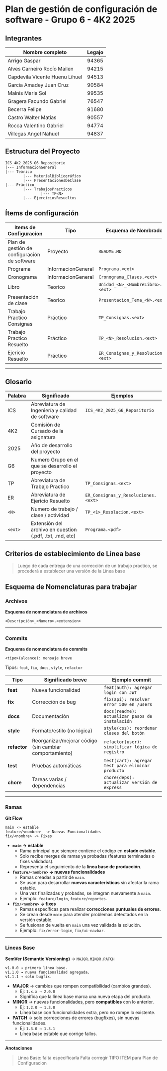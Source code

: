 # Plan de gestión de configuración de software - Grupo 6 - 4K2 2025 

## Integrantes 

| Nombre completo                | Legajo |
| ------------------------------ | ------ |
| Arrigo Gaspar                  | 94365  |
| Alves Carneiro Rocío Mailen    | 94215  |
| Capdevila Vicente Huenu Lihuel | 94513  |
| Garcia Amadey Juan Cruz        | 90584  |
| Malnis Maria Sol               | 99535  |
| Gragera Facundo Gabriel        | 76547  |
| Becerra Felipe                 | 91680  |
| Castro Walter Matías           | 90557  |
| Rocca Valentino Gabriel        | 94774  |
| Villegas Angel Nahuel          | 94837  |


## Estructura del Proyecto 
```
ICS_4K2_2025_G6_Repositorio
|--- InformacionGeneral
|--- Teórico
		|--- MaterialBibliográfico
		|--- PresentacionesDeClase
|--- Práctico 
		|--- TrabajosPracticos
				|--- TP<N>
		|--- EjerciciosResueltos
```


## Ítems de configuración

| Items de Configuracion                       | Tipo               | Esquema de Nombrado                    | Ubicacion                                                               |
| -------------------------------------------- | ------------------ | -------------------------------------- | ----------------------------------------------------------------------- |
| Plan de gestión de configuración de software | Proyecto           | `README.MD`                            | `ICS_4K2_2025_G6_Repositorio`                                           |
| Programa                                     | InformacionGeneral | `Programa.<ext>`                       | `ICS_4K2_2025_G6_Repositorio/InformacionGeneral`                        |
| Cronograma                                   | InformacionGeneral | `Cronograma_Clases.<ext>`              | `ICS_4K2_2025_G6_Repositorio/InformacionGeneral`                        |
| Libro                                       | Teorico            | `Unidad_<N>_<NombreLibro>.<ext>`        | `ICS_4K2_2025_G6_Repositorio/Teórico/MaterialBibliográfico`                     |
| Presentación de clase                       | Teorico            | `Presentacion_Tema_<N>.<ext>`           | `ICS_4K2_2025_G6_Repositorio/Teórico/PresentacionesDeClase`                     |
| Trabajo Practico Consignas                  | Práctico           | `TP_Consignas.<ext>`                    | `ICS_4K2_2025_G6_Repositorio/Práctico/TrabajosPracticos`                         |
| Trabajo Practico Resuelto                   | Práctico           | `TP_<N>_Resolucion.<ext>`               | `ICS_4K2_2025_G6_Repositorio/Práctico/TrabajosPracticos/TP<N>`                                     |
| Ejericio Resuelto                        | Práctico              | `ER_Consignas_y_Resoluciones.<ext>`     | `ICS_4K2_2025_G6_Repositorio/Práctico/EjerciciosResueltos`                       |
---

## Glosario

| Palabra             | Significado                                                                    | Ejemplos                         |
| ------------------- | ------------------------------------------------------------------------------ | -------------------------------- |
| ICS                 | Abreviatura de Ingeniería y calidad de software                                | `ICS_4K2_2025_G6_Repositorio`    |
| 4K2                 | Comisión de Cursado de la asignatura                                           |                                  |
| 2025                | Año de desarrollo del proyecto                                                 |                                  |
| G6                  | Numero Grupo en el que se desarrollo el proyecto                               |                                  |
| TP                  | Abreviatura de Trabajo Practico                                                | `TP_Consignas.<ext>`             |
| ER                  | Abreviatura de Ejericio Resuelto                                               | `ER_Consignas_y_Resoluciones.<ext>` |
| `<N>`               | Numero de trabajo / clase / actividad                                          | `TP_<1>_Resolucion.<ext>`        |
| `<ext>`             | Extensión del archivo en cuestion (.pdf, .txt, .md, etc)                       | `Programa.<pdf>`                 |


## Criterios de establecimiento de Linea base

>Luego de cada entrega de una corrección de un trabajo practico, se procederá a establecer una versión de la Línea base


## Esquema de Nomenclaturas para trabajar 

### Archivos
**Esquema de nomenclatura de archivos**

```
<Descripción>_<Numero>.<extension>
```

---
### Commits
**Esquema de nomenclatura de commits**
```
<tipo>(alcance): mensaje breve
```

Tipos: `feat`, `fix`, `docs`, `style`, `refactor`

|Tipo|Significado breve|Ejemplo commit|
|---|---|---|
|**feat**|Nueva funcionalidad|`feat(auth): agregar login con JWT`|
|**fix**|Corrección de bug|`fix(api): resolver error 500 en /users`|
|**docs**|Documentación|`docs(readme): actualizar pasos de instalación`|
|**style**|Formato/estilo (no lógica)|`style(css): reordenar clases del botón`|
|**refactor**|Reorganizar/mejorar código (sin cambiar comportamiento)|`refactor(user): simplificar lógica de registro`|
|**test**|Pruebas automáticas|`test(cart): agregar test para eliminar producto`|
|**chore**|Tareas varias / dependencias|`chore(deps): actualizar versión de express`|

---
### Ramas 
**Git Flow**

```
main -> estable
feature/<nombre>  -> Nuevas Funcionalidades
fix/<nombre> -> Fixes 
```
- **`main` → estable**
    - Rama principal que siempre contiene el código en **estado estable**.
    - Solo recibe merges de ramas ya probadas (features terminadas o fixes validados).
    - Representa el seguimiento de la **línea base de producción**.
- **`feature/<nombre>` → nuevas funcionalidades**
    - Ramas creadas a partir de `main`.
    - Se usan para desarrollar **nuevas características** sin afectar la rama estable.
    - Una vez finalizadas y probadas, se integran nuevamente a `main`.
    - Ejemplo: `feature/login`, `feature/reportes`.
- **`fix/<nombre>` → fixes**
    - Ramas específicas para realizar **correcciones puntuales de errores**.
    - Se crean desde `main` para atender problemas detectados en la versión estable.
    - Se fusionan de vuelta en `main` una vez validada la solución.
    - Ejemplo: `fix/error-login`, `fix/ui-navbar`.

---
### Lineas Base
**SemVer (Semantic Versioning)** -> ``MAJOR.MINOR.PATCH``
```
v1.0.0 → primera línea base.
v1.1.0 → nueva funcionalidad agregada.
v1.1.1 → solo bugfix.
```

- **MAJOR** → cambios que rompen compatibilidad (cambios grandes).
    - Ej: `1.x.x → 2.0.0`
    - Significa que la línea base marca una nueva etapa del producto.
- **MINOR** → nuevas funcionalidades, pero **compatibles** con lo anterior.
    - Ej: `1.2.0 → 1.3.0`
    - Línea base con funcionalidades extra, pero no rompe lo existente.
- **PATCH** → solo correcciones de errores (bugfixes), sin nuevas funcionalidades.
    - Ej: `1.3.0 → 1.3.1`
    - Línea base estable que corrige fallos.

---
**Anotaciones**
> Linea Base: falta especificarla
> Falta corregir TIPO ITEM para Plan de Configuracion
